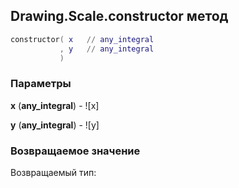 ## Drawing.Scale.constructor метод


```lua
constructor( x   // any_integral
           , y   // any_integral
           )
```


### Параметры

**x** (**any_integral**) - ![x]

**y** (**any_integral**) - ![y]

### Возвращаемое значение

Возвращаемый тип: 

